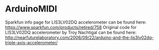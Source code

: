 ArduinoMIDI
===========

Sparkfun info page for LIS3LV02DQ accelerometer can be found here: https://www.sparkfun.com/products/retired/758
Original code for LIS3LV02DQ accelerometer by Troy Nachtigal can be found here: http://nearfuturelaboratory.com/2006/09/22/arduino-and-the-lis3lv02dq-triple-axis-accelerometer/
